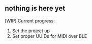 nothing is here yet
------------------------------------------

[WIP] Current progress:
1) Set the project up
2) Set proper UUIDs for MIDI over BLE
